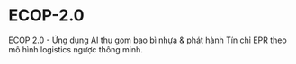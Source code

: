 # ECOP-2.0
ECOP 2.0 - Ứng dụng AI thu gom bao bì nhựa &amp; phát hành Tín chỉ EPR theo mô hình logistics ngược thông minh.
